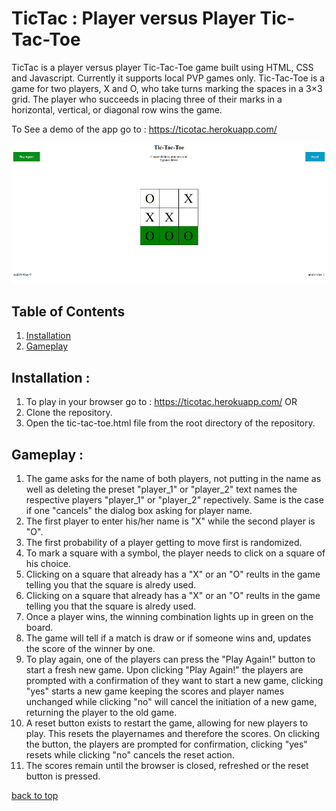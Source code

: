


# TicTac : Player versus Player Tic-Tac-Toe

TicTac is a player versus player Tic-Tac-Toe game built using HTML, CSS and Javascript. Currently it supports local PVP games only.
Tic-Tac-Toe is a game for two players, X and O, who take turns marking the spaces in a 3×3 grid. The player who succeeds in placing three of their marks in a horizontal, vertical, or diagonal row wins the game.

To See a demo of the app go to : https://ticotac.herokuapp.com/

![TicTac screenshot](https://github.com/arnitkun/TicTac/blob/master/demotac1.PNG)<br />

## Table of Contents

1. [Installation](#installation)
2. [Gameplay](#gameplay)


## Installation :

1. To play in your browser go to : https://ticotac.herokuapp.com/ OR
2. Clone the repository.
3. Open the tic-tac-toe.html file from the root directory of the repository.

## Gameplay :

1. The game asks for the name of both players, not putting in the name as well as deleting the preset "player_1" or "player_2"
   text names the respective players "player_1" or "player_2" repectively. Same is the case if one "cancels" the dialog box asking for        player name.
2. The first player to enter his/her name is "X" while the second player is "O".
3. The first probability of a player getting to move first is randomized.
4. To mark a square with a symbol, the player needs to click on a square of his choice.
5. Clicking on a square that already has a "X" or an "O" reults in the game telling you that the square is alredy used.
6. Clicking on a square that already has a "X" or an "O" reults in the game telling you that the square is alredy used.
7. Once a player wins, the winning combination lights up in green on the board.
8. The game will tell if a match is draw or if someone wins and, updates the score of the winner by one.
9. To play again, one of the players can press the "Play Again!" button to start a fresh new game. Upon clicking "Play Again!" the  players
   are prompted with a confirmation of they want to start a new game, clicking "yes" starts a new game keeping the scores and player names    unchanged while clicking "no" will cancel the initiation of a new game, returning the player to the old game.
10. A reset button exists to restart the game, allowing for new players to play. This resets the playernames and therefore the scores. On     clicking the button, the players are prompted for confirmation, clicking "yes" resets while clicking "no" cancels the reset action.
 11. The scores remain until the browser is closed, refreshed or the reset button is pressed.
 
 [back to top](#table-of-contents)
